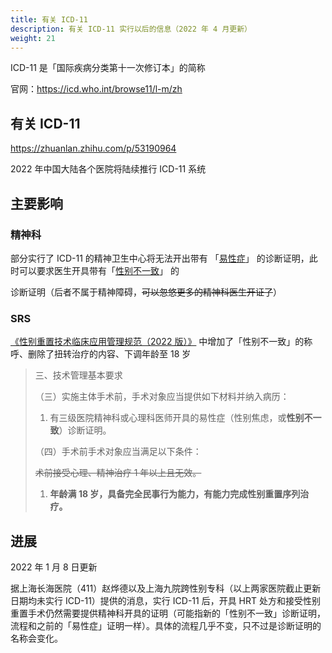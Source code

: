 ```yaml
---
title: 有关 ICD-11
description: 有关 ICD-11 实行以后的信息（2022 年 4 月更新）
weight: 21
---
```


ICD-11 是「国际疾病分类第十一次修订本」的简称

官网：<https://icd.who.int/browse11/l-m/zh>

## 有关 ICD-11

<https://zhuanlan.zhihu.com/p/53190964>

2022 年中国大陆各个医院将陆续推行 ICD-11 系统

## 主要影响

### 精神科

部分实行了 ICD-11 的精神卫生中心将无法开出带有 「[易性症][icd-10]」 的诊断证明，此时可以要求医生开具带有「[性别不一致][icd-11]」 的

诊断证明（后者不属于精神障碍，~~可以忽悠更多的精神科医生开证了~~）

[icd-10]: https://icd.who.int/browse10/2019/en#/F64
[icd-11]: https://icd.who.int/browse11/l-m/zh#/http://id.who.int/icd/entity/411470068

### SRS

[《性别重置技术临床应用管理规范（2022 版）》](http://www.nhc.gov.cn/yzygj/s7657/202204/2efe9f8ca13f499c8e1f70844fe96144.shtml) 中增加了「性别不一致」的称呼、删除了扭转治疗的内容、下调年龄至 18 岁

> 三、技术管理基本要求
>
> （三）实施主体手术前，手术对象应当提供如下材料并纳入病历：
>
> 1. 有三级医院精神科或心理科医师开具的易性症（性别焦虑，或**性别不一致**）诊断证明。
>
> （四）手术前手术对象应当满足以下条件：
>
> ~~术前接受心理、精神治疗 1 年以上且无效。~~
>
> 1. **年龄满 18 岁，具备完全民事行为能力，有能力完成性别重置序列治疗。**

## 进展

2022 年 1 月 8 日更新

据上海长海医院（411）赵烨德以及上海九院跨性别专科（以上两家医院截止更新日期均未实行 ICD-11）提供的消息，实行 ICD-11 后，开具 HRT 处方和接受性别重置手术仍然需要提供精神科开具的证明（可能指新的「性别不一致」诊断证明，流程和之前的「易性症」证明一样）。具体的流程几乎不变，只不过是诊断证明的名称会变化。
